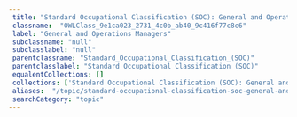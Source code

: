 ```yaml
--- 
 title: "Standard Occupational Classification (SOC): General and Operations Managers" 
 classname:  "OWLClass_9e1ca023_2731_4c0b_ab40_9c416f77c8c6" 
 label: "General and Operations Managers" 
 subclassname: "null" 
 subclasslabel: "null" 
 parentclassname: "Standard_Occupational_Classification_(SOC)" 
 parentclasslabel: "Standard Occupational Classification (SOC)" 
 equalentCollections: [] 
 collections: ['Standard Occupational Classification (SOC): General and Operations Managers']
 aliases:  "/topic/standard-occupational-classification-soc-general-and-operations-managers"  
 searchCategory: "topic" 
---
```

